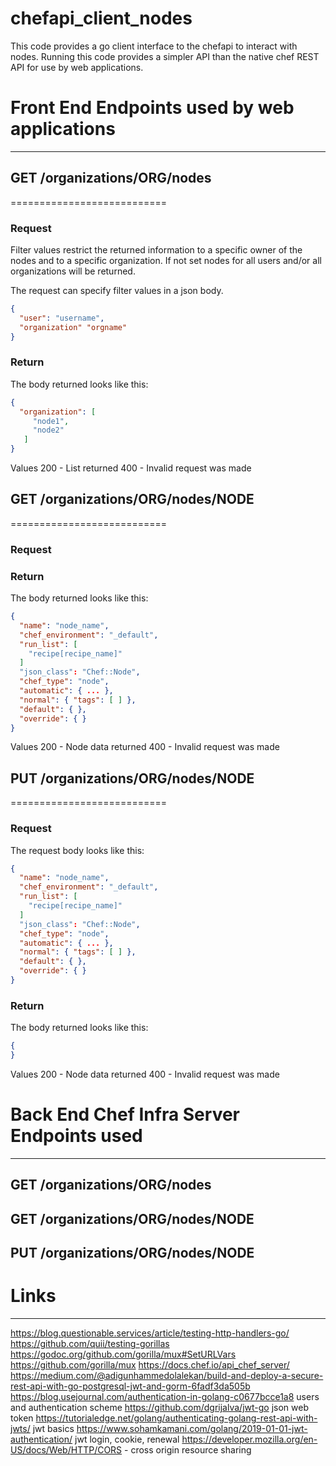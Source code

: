 # chefapi_client_nodes

This code provides a go client interface to the chefapi to interact with nodes.
Running this code provides a simpler API than the native chef REST API for use by web applications.

# Front End Endpoints used by web applications
-----------

## GET /organizations/ORG/nodes
===========================

### Request
Filter values restrict the returned information to a specific owner of the 
nodes and to a specific organization.  If not set nodes for all users and/or all
organizations will be returned.

The request can specify filter values in a json body.
````json
{
  "user": "username",
  "organization" "orgname"
}
````


### Return
The body returned looks like this:
````json
{
  "organization": [
     "node1",
     "node2"
   ]
}
````

Values
200 - List returned
400 - Invalid request was made

## GET /organizations/ORG/nodes/NODE
===========================

### Request


### Return
The body returned looks like this:
````json
{
  "name": "node_name",
  "chef_environment": "_default",
  "run_list": [
    "recipe[recipe_name]"
  ]
  "json_class": "Chef::Node",
  "chef_type": "node",
  "automatic": { ... },
  "normal": { "tags": [ ] },
  "default": { },
  "override": { }
}
````

Values
200 - Node data returned
400 - Invalid request was made

## PUT /organizations/ORG/nodes/NODE
===========================

### Request
The request body looks like this:
````json
{
  "name": "node_name",
  "chef_environment": "_default",
  "run_list": [
    "recipe[recipe_name]"
  ]
  "json_class": "Chef::Node",
  "chef_type": "node",
  "automatic": { ... },
  "normal": { "tags": [ ] },
  "default": { },
  "override": { }
}
````

### Return
The body returned looks like this:
````json
{
}
````
Values
200 - Node data returned
400 - Invalid request was made

# Back End Chef Infra Server Endpoints used
-----------

## GET /organizations/ORG/nodes
## GET /organizations/ORG/nodes/NODE
## PUT /organizations/ORG/nodes/NODE

# Links
-------
https://blog.questionable.services/article/testing-http-handlers-go/
https://github.com/quii/testing-gorillas
https://godoc.org/github.com/gorilla/mux#SetURLVars
https://github.com/gorilla/mux
https://docs.chef.io/api_chef_server/
https://medium.com/@adigunhammedolalekan/build-and-deploy-a-secure-rest-api-with-go-postgresql-jwt-and-gorm-6fadf3da505b
https://blog.usejournal.com/authentication-in-golang-c0677bcce1a8 users and authentication scheme
https://github.com/dgrijalva/jwt-go  json web token
https://tutorialedge.net/golang/authenticating-golang-rest-api-with-jwts/ jwt basics
https://www.sohamkamani.com/golang/2019-01-01-jwt-authentication/  jwt login, cookie, renewal
https://developer.mozilla.org/en-US/docs/Web/HTTP/CORS - cross origin resource sharing
